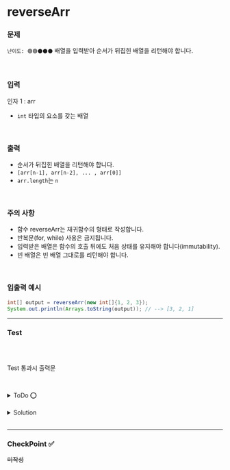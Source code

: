 # reverseArr

### 문제 
`난이도: 🟢🟢⚫️⚫️⚫️`
배열을 입력받아 순서가 뒤집힌 배열을 리턴해야 합니다.

<br>

### 입력
인자 1 : arr
- `int` 타입의 요소를 갖는 배열

<br>

### 출력
- 순서가 뒤집힌 배열을 리턴해야 합니다.
- `[arr[n-1], arr[n-2], ... , arr[0]]`
- `arr.length`는 `n`

<br>

### 주의 사항
- 함수 reverseArr는 재귀함수의 형태로 작성합니다.
- 반복문(for, while) 사용은 금지됩니다.
- 입력받은 배열은 함수의 호출 뒤에도 처음 상태를 유지해야 합니다(immutability).
- 빈 배열은 빈 배열 그대로를 리턴해야 합니다.

<br>

### 입출력 예시

```Java
int[] output = reverseArr(new int[]{1, 2, 3});
System.out.println(Arrays.toString(output)); // --> [3, 2, 1]
```

---

### Test

```java

```

<br>

Test 통과시 출력문
```java

```

<br>

<details>
    <summary>ToDo ⭕️</summary>

- [ ] Test Clear!
- [ ] CheckPoint 작성! 
</details>

<br>

<details>
    <summary>Solution</summary>

```java

```
</details>

<br>

---

### CheckPoint ✅
~~미작성~~


